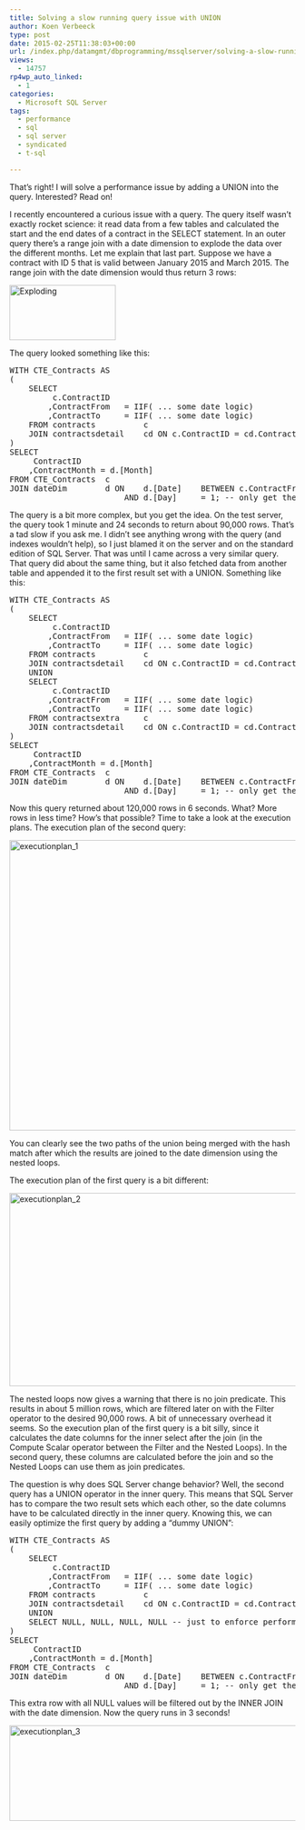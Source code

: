 ```yaml
---
title: Solving a slow running query issue with UNION
author: Koen Verbeeck
type: post
date: 2015-02-25T11:38:03+00:00
url: /index.php/datamgmt/dbprogramming/mssqlserver/solving-a-slow-running-query-issue-with-union/
views:
  - 14757
rp4wp_auto_linked:
  - 1
categories:
  - Microsoft SQL Server
tags:
  - performance
  - sql
  - sql server
  - syndicated
  - t-sql

---
```

That&#8217;s right! I will solve a performance issue by adding a UNION into the query. Interested? Read on!

I recently encountered a curious issue with a query. The query itself wasn’t exactly rocket science: it read data from a few tables and calculated the start and the end dates of a contract in the SELECT statement. In an outer query there’s a range join with a date dimension to explode the data over the different months. Let me explain that last part. Suppose we have a contract with ID 5 that is valid between January 2015 and March 2015. The range join with the date dimension would thus return 3 rows:

[<img class="alignnone size-full wp-image-3257" src="http://blogs.ltd.local/wp-content/uploads/2015/02/Exploding.png" alt="Exploding" width="187" height="97" />][1]

The query looked something like this:

<pre>WITH CTE_Contracts AS
(
	SELECT
		 c.ContractID
		,ContractFrom	= IIF( ... some date logic)
		,ContractTo		= IIF( ... some date logic)
	FROM contracts			c
	JOIN contractsdetail	cd ON c.ContractID = cd.ContractID
)
SELECT
	 ContractID
	,ContractMonth = d.[Month]
FROM CTE_Contracts	c
JOIN dateDim		d ON	d.[Date]	BETWEEN c.ContractFrom AND c.ContractTo
						AND	d.[Day]		= 1; -- only get the first of the month </pre>

The query is a bit more complex, but you get the idea. On the test server, the query took 1 minute and 24 seconds to return about 90,000 rows. That’s a tad slow if you ask me. I didn’t see anything wrong with the query (and indexes wouldn’t help), so I just blamed it on the server and on the standard edition of SQL Server. That was until I came across a very similar query. That query did about the same thing, but it also fetched data from another table and appended it to the first result set with a UNION. Something like this:

<pre>WITH CTE_Contracts AS
(
	SELECT
		 c.ContractID
		,ContractFrom	= IIF( ... some date logic)
		,ContractTo		= IIF( ... some date logic)
	FROM contracts			c
	JOIN contractsdetail	cd ON c.ContractID = cd.ContractID
	UNION
	SELECT
		 c.ContractID
		,ContractFrom	= IIF( ... some date logic)
		,ContractTo		= IIF( ... some date logic)
	FROM contractsextra		c
	JOIN contractsdetail	cd ON c.ContractID = cd.ContractID
)
SELECT
	 ContractID
	,ContractMonth = d.[Month]
FROM CTE_Contracts	c
JOIN dateDim		d ON	d.[Date]	BETWEEN c.ContractFrom AND c.ContractTo
						AND	d.[Day]		= 1; -- only get the first of the month</pre>

Now this query returned about 120,000 rows in 6 seconds. What? More rows in less time? How’s that possible? Time to take a look at the execution plans. The execution plan of the second query:

[<img class="alignnone size-full wp-image-3258" src="http://blogs.ltd.local/wp-content/uploads/2015/02/executionplan_1.png" alt="executionplan_1" width="852" height="511" srcset="http://blogs.ltd.local/wp-content/uploads/2015/02/executionplan_1.png 852w, http://blogs.ltd.local/wp-content/uploads/2015/02/executionplan_1-300x179.png 300w" sizes="(max-width: 852px) 100vw, 852px" />][2]

You can clearly see the two paths of the union being merged with the hash match after which the results are joined to the date dimension using the nested loops.

The execution plan of the first query is a bit different:

[<img class="alignnone size-full wp-image-3255" src="http://blogs.ltd.local/wp-content/uploads/2015/02/executionplan_2.png" alt="executionplan_2" width="1013" height="340" srcset="http://blogs.ltd.local/wp-content/uploads/2015/02/executionplan_2.png 1013w, http://blogs.ltd.local/wp-content/uploads/2015/02/executionplan_2-300x100.png 300w" sizes="(max-width: 1013px) 100vw, 1013px" />][3]

The nested loops now gives a warning that there is no join predicate. This results in about 5 million rows, which are filtered later on with the Filter operator to the desired 90,000 rows. A bit of unnecessary overhead it seems. So the execution plan of the first query is a bit silly, since it calculates the date columns for the inner select after the join (in the Compute Scalar operator between the Filter and the Nested Loops). In the second query, these columns are calculated before the join and so the Nested Loops can use them as join predicates.

The question is why does SQL Server change behavior? Well, the second query has a UNION operator in the inner query. This means that SQL Server has to compare the two result sets which each other, so the date columns have to be calculated directly in the inner query. Knowing this, we can easily optimize the first query by adding a “dummy UNION”:

<pre>WITH CTE_Contracts AS
(
	SELECT
		 c.ContractID
		,ContractFrom	= IIF( ... some date logic)
		,ContractTo		= IIF( ... some date logic)
	FROM contracts			c
	JOIN contractsdetail	cd ON c.ContractID = cd.ContractID
	UNION
	SELECT NULL, NULL, NULL, NULL -- just to enforce performance
)
SELECT
	 ContractID
	,ContractMonth = d.[Month]
FROM CTE_Contracts	c
JOIN dateDim		d ON	d.[Date]	BETWEEN c.ContractFrom AND c.ContractTo
						AND	d.[Day]		= 1; -- only get the first of the month </pre>

This extra row with all NULL values will be filtered out by the INNER JOIN with the date dimension. Now the query runs in 3 seconds!

[<img class="alignnone size-full wp-image-3256" src="http://blogs.ltd.local/wp-content/uploads/2015/02/executionplan_3.png" alt="executionplan_3" width="769" height="168" srcset="http://blogs.ltd.local/wp-content/uploads/2015/02/executionplan_3.png 769w, http://blogs.ltd.local/wp-content/uploads/2015/02/executionplan_3-300x65.png 300w" sizes="(max-width: 769px) 100vw, 769px" />][4]

 [1]: http://blogs.ltd.local/wp-content/uploads/2015/02/Exploding.png
 [2]: http://blogs.ltd.local/wp-content/uploads/2015/02/executionplan_1.png
 [3]: http://blogs.ltd.local/wp-content/uploads/2015/02/executionplan_2.png
 [4]: http://blogs.ltd.local/wp-content/uploads/2015/02/executionplan_3.png